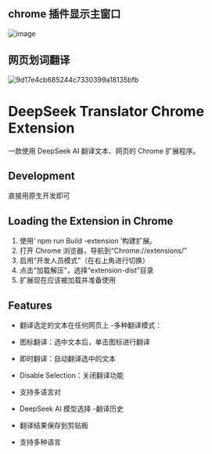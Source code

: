 ## chrome 插件显示主窗口

![image](https://github.com/user-attachments/assets/767bd733-e579-48d7-8756-c2707cf686c0)


## 网页划词翻译

![9d17e4cb685244c7330399a18135bfb](https://github.com/user-attachments/assets/badec885-ced3-451d-b7f2-1476b2bdcd04)

# DeepSeek Translator Chrome Extension

一款使用 DeepSeek AI 翻译文本、网页的 Chrome 扩展程序。

## Development

直接用原生开发即可

## Loading the Extension in Chrome

1. 使用‘ npm run Build -extension ’构建扩展。
2. 打开 Chrome 浏览器，导航到“Chrome://extensions/”
3. 启用“开发人员模式”（在右上角进行切换）
4. 点击“加载解压”，选择“extension-dist”目录
5. 扩展现在应该被加载并准备使用

## Features

- 翻译选定的文本在任何网页上 -多种翻译模式：
- 图标翻译：选中文本后，单击图标进行翻译
- 即时翻译：自动翻译选中的文本
- Disable Selection：关闭翻译功能
- 支持多语言对

- DeepSeek AI 模型选择 -翻译历史
- 翻译结果保存到剪贴板
- 支持多种语言
